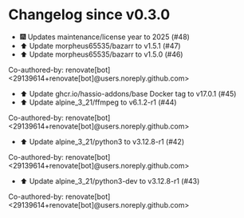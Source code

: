 # Changelog since v0.3.0
- 🎆 Updates maintenance/license year to 2025 (#48) 
- ⬆️ Update morpheus65535/bazarr to v1.5.1 (#47) 
- ⬆️ Update morpheus65535/bazarr to v1.5.0 (#46)

Co-authored-by: renovate[bot] <29139614+renovate[bot]@users.noreply.github.com> 
- ⬆️ Update ghcr.io/hassio-addons/base Docker tag to v17.0.1 (#45) 
- ⬆️ Update alpine_3_21/ffmpeg to v6.1.2-r1 (#44)

Co-authored-by: renovate[bot] <29139614+renovate[bot]@users.noreply.github.com> 
- ⬆️ Update alpine_3_21/python3 to v3.12.8-r1 (#42)

Co-authored-by: renovate[bot] <29139614+renovate[bot]@users.noreply.github.com> 
- ⬆️ Update alpine_3_21/python3-dev to v3.12.8-r1 (#43)

Co-authored-by: renovate[bot] <29139614+renovate[bot]@users.noreply.github.com> 
